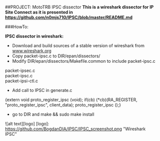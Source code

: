 ##PROJECT: MotoTRB IPSC dissector
**This is a wireshark dissector for IP Site Connect as it is presented in https://github.com/n0mjs710/IPSC/blob/master/README.md**

###HowTo:

**IPSC dissector in wireshark:**

- Download and build sources of a stable version of wireshark from www.wireshark.org
- Copy packet-ipsc.c to DIR/epan/dissectors/
- Modify DIR/epan/dissectors/Makefile.common to include packet-ipsc.c  

 packet-ipsec.c  
 packet-ipsc.c  
 packet-ipsi-ctl.c  

- Add call to IPSC in generate.c  

 {extern void proto_register_ipsc (void); if(cb) (*cb)(RA_REGISTER, "proto_register_ipsc", client_data); proto_register_ipsc ();}

- go to DIR and make && sudo make install

![alt text][logo]
[logo]: https://github.com/BogdanDIA/IPSC/IPSC_screenshot.png "Wireshark IPSC"
